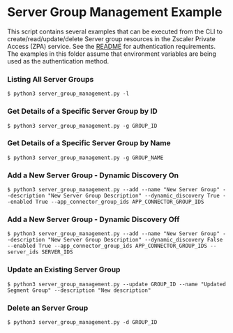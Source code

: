 Server Group Management Example
===============================

This script contains several examples that can be executed from the CLI to create/read/update/delete Server group resources in the Zscaler Private Access (ZPA) service. See the [README](../README.md) for authentication requirements. The examples in this folder assume that environment variables are being used as the authentication method.

### Listing All Server Groups

```shell
$ python3 server_group_management.py -l
```

### Get Details of a Specific Server Group by ID

```shell
$ python3 server_group_management.py -g GROUP_ID
```

### Get Details of a Specific Server Group by Name

```shell
$ python3 server_group_management.py -g GROUP_NAME
```

### Add a New Server Group -  Dynamic Discovery On

```shell
$ python3 server_group_management.py --add --name "New Server Group" --description "New Server Group Description" --dynamic_discovery True --enabled True --app_connector_group_ids APP_CONNECTOR_GROUP_IDS
```

### Add a New Server Group -  Dynamic Discovery Off

```shell
$ python3 server_group_management.py --add --name "New Server Group" --description "New Server Group Description" --dynamic_discovery False --enabled True --app_connector_group_ids APP_CONNECTOR_GROUP_IDS --server_ids SERVER_IDS
```

### Update an Existing Server Group

```shell
$ python3 server_group_management.py --update GROUP_ID --name "Updated Segment Group" --description "New description"
```

### Delete an Server Group

```shell
$ python3 server_group_management.py -d GROUP_ID

```
